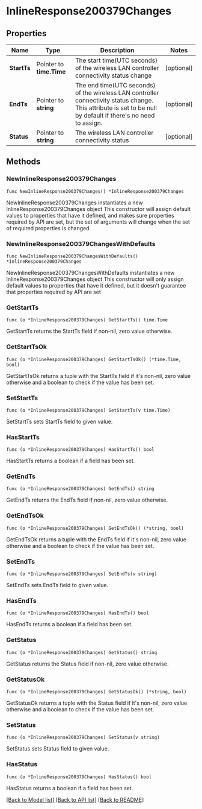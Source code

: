 # InlineResponse200379Changes

## Properties

Name | Type | Description | Notes
------------ | ------------- | ------------- | -------------
**StartTs** | Pointer to **time.Time** | The start time(UTC seconds) of the wireless LAN controller connectivity status change | [optional] 
**EndTs** | Pointer to **string** | The end time(UTC seconds) of the wireless LAN controller connectivity status change. This attribute is set to be null by default if there&#39;s no need to assign. | [optional] 
**Status** | Pointer to **string** | The wireless LAN controller connectivity status | [optional] 

## Methods

### NewInlineResponse200379Changes

`func NewInlineResponse200379Changes() *InlineResponse200379Changes`

NewInlineResponse200379Changes instantiates a new InlineResponse200379Changes object
This constructor will assign default values to properties that have it defined,
and makes sure properties required by API are set, but the set of arguments
will change when the set of required properties is changed

### NewInlineResponse200379ChangesWithDefaults

`func NewInlineResponse200379ChangesWithDefaults() *InlineResponse200379Changes`

NewInlineResponse200379ChangesWithDefaults instantiates a new InlineResponse200379Changes object
This constructor will only assign default values to properties that have it defined,
but it doesn't guarantee that properties required by API are set

### GetStartTs

`func (o *InlineResponse200379Changes) GetStartTs() time.Time`

GetStartTs returns the StartTs field if non-nil, zero value otherwise.

### GetStartTsOk

`func (o *InlineResponse200379Changes) GetStartTsOk() (*time.Time, bool)`

GetStartTsOk returns a tuple with the StartTs field if it's non-nil, zero value otherwise
and a boolean to check if the value has been set.

### SetStartTs

`func (o *InlineResponse200379Changes) SetStartTs(v time.Time)`

SetStartTs sets StartTs field to given value.

### HasStartTs

`func (o *InlineResponse200379Changes) HasStartTs() bool`

HasStartTs returns a boolean if a field has been set.

### GetEndTs

`func (o *InlineResponse200379Changes) GetEndTs() string`

GetEndTs returns the EndTs field if non-nil, zero value otherwise.

### GetEndTsOk

`func (o *InlineResponse200379Changes) GetEndTsOk() (*string, bool)`

GetEndTsOk returns a tuple with the EndTs field if it's non-nil, zero value otherwise
and a boolean to check if the value has been set.

### SetEndTs

`func (o *InlineResponse200379Changes) SetEndTs(v string)`

SetEndTs sets EndTs field to given value.

### HasEndTs

`func (o *InlineResponse200379Changes) HasEndTs() bool`

HasEndTs returns a boolean if a field has been set.

### GetStatus

`func (o *InlineResponse200379Changes) GetStatus() string`

GetStatus returns the Status field if non-nil, zero value otherwise.

### GetStatusOk

`func (o *InlineResponse200379Changes) GetStatusOk() (*string, bool)`

GetStatusOk returns a tuple with the Status field if it's non-nil, zero value otherwise
and a boolean to check if the value has been set.

### SetStatus

`func (o *InlineResponse200379Changes) SetStatus(v string)`

SetStatus sets Status field to given value.

### HasStatus

`func (o *InlineResponse200379Changes) HasStatus() bool`

HasStatus returns a boolean if a field has been set.


[[Back to Model list]](../README.md#documentation-for-models) [[Back to API list]](../README.md#documentation-for-api-endpoints) [[Back to README]](../README.md)


